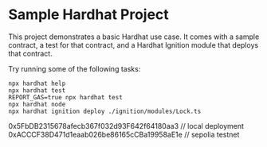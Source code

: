 # Sample Hardhat Project

This project demonstrates a basic Hardhat use case. It comes with a sample contract, a test for that contract, and a Hardhat Ignition module that deploys that contract.

Try running some of the following tasks:

```shell
npx hardhat help
npx hardhat test
REPORT_GAS=true npx hardhat test
npx hardhat node
npx hardhat ignition deploy ./ignition/modules/Lock.ts
```
0x5FbDB2315678afecb367f032d93F642f64180aa3 // local deployment
0xACCCF38D471d1eaab026be86165cCBa19958aE1e // sepolia testnet